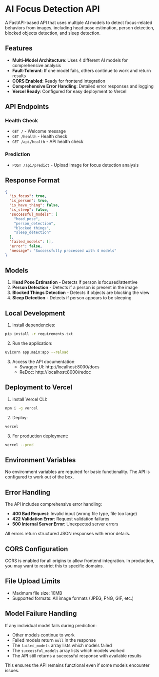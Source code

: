 # AI Focus Detection API

A FastAPI-based API that uses multiple AI models to detect focus-related behaviors from images, including head pose estimation, person detection, blocked objects detection, and sleep detection.

## Features

- **Multi-Model Architecture**: Uses 4 different AI models for comprehensive analysis
- **Fault-Tolerant**: If one model fails, others continue to work and return results
- **CORS Enabled**: Ready for frontend integration
- **Comprehensive Error Handling**: Detailed error responses and logging
- **Vercel Ready**: Configured for easy deployment to Vercel

## API Endpoints

### Health Check

- `GET /` - Welcome message
- `GET /health` - Health check
- `GET /api/health` - API health check

### Prediction

- `POST /api/predict` - Upload image for focus detection analysis

## Response Format

```json
{
  "is_focus": true,
  "is_person": true,
  "is_have_thing": false,
  "is_sleep": false,
  "successful_models": [
    "head_pose",
    "person_detection",
    "blocked_things",
    "sleep_detection"
  ],
  "failed_models": [],
  "error": false,
  "message": "Successfully processed with 4 models"
}
```

## Models

1. **Head Pose Estimation** - Detects if person is focused/attentive
2. **Person Detection** - Detects if a person is present in the image
3. **Blocked Things Detection** - Detects if objects are blocking the view
4. **Sleep Detection** - Detects if person appears to be sleeping

## Local Development

1. Install dependencies:

```bash
pip install -r requirements.txt
```

2. Run the application:

```bash
uvicorn app.main:app --reload
```

3. Access the API documentation:
   - Swagger UI: http://localhost:8000/docs
   - ReDoc: http://localhost:8000/redoc

## Deployment to Vercel

1. Install Vercel CLI:

```bash
npm i -g vercel
```

2. Deploy:

```bash
vercel
```

3. For production deployment:

```bash
vercel --prod
```

## Environment Variables

No environment variables are required for basic functionality. The API is configured to work out of the box.

## Error Handling

The API includes comprehensive error handling:

- **400 Bad Request**: Invalid input (wrong file type, file too large)
- **422 Validation Error**: Request validation failures
- **500 Internal Server Error**: Unexpected server errors

All errors return structured JSON responses with error details.

## CORS Configuration

CORS is enabled for all origins to allow frontend integration. In production, you may want to restrict this to specific domains.

## File Upload Limits

- Maximum file size: 10MB
- Supported formats: All image formats (JPEG, PNG, GIF, etc.)

## Model Failure Handling

If any individual model fails during prediction:

- Other models continue to work
- Failed models return `null` in the response
- The `failed_models` array lists which models failed
- The `successful_models` array lists which models worked
- The API still returns a successful response with available results

This ensures the API remains functional even if some models encounter issues.
